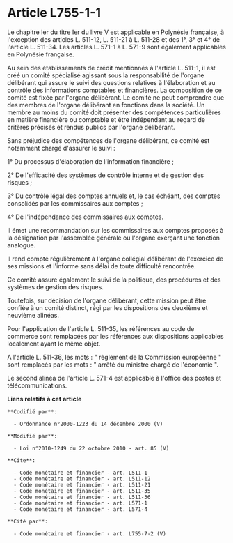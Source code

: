 # Article L755-1-1

Le chapitre Ier du titre Ier du livre V est applicable en Polynésie française, à l'exception des articles L. 511-12, L.
511-21 à L. 511-28 et des 1°, 3° et 4° de l'article L. 511-34. Les articles L. 571-1 à L. 571-9 sont également applicables en
Polynésie française. 

Au sein des établissements de crédit mentionnés à l'article L. 511-1, il est créé un comité spécialisé agissant sous la
responsabilité de l'organe délibérant qui assure le suivi des questions relatives à l'élaboration et au contrôle des
informations comptables et financières. La composition de ce comité est fixée par l'organe délibérant. Le comité ne peut
comprendre que des membres de l'organe délibérant en fonctions dans la société. Un membre au moins du comité doit présenter
des compétences particulières en matière financière ou comptable et être indépendant au regard de critères précisés et rendus
publics par l'organe délibérant. 

Sans préjudice des compétences de l'organe délibérant, ce comité est notamment chargé d'assurer le suivi : 

1° Du processus d'élaboration de l'information financière ; 

2° De l'efficacité des systèmes de contrôle interne et de gestion des risques ; 

3° Du contrôle légal des comptes annuels et, le cas échéant, des comptes consolidés par les commissaires aux comptes ; 

4° De l'indépendance des commissaires aux comptes. 

Il émet une recommandation sur les commissaires aux comptes proposés à la désignation par l'assemblée générale ou l'organe
exerçant une fonction analogue. 

Il rend compte régulièrement à l'organe collégial délibérant de l'exercice de ses missions et l'informe sans délai de toute
difficulté rencontrée. 

Ce comité assure également le suivi de la politique, des procédures et des systèmes de gestion des risques. 

Toutefois, sur décision de l'organe délibérant, cette mission peut être confiée à un comité distinct, régi par les
dispositions des deuxième et neuvième alinéas. 

Pour l'application de l'article L. 511-35, les références au code de commerce sont remplacées par les références aux
dispositions applicables localement ayant le même objet.

A l'article L. 511-36, les mots : " règlement de la Commission européenne " sont remplacés par les mots : " arrêté du
ministre chargé de l'économie ". 

Le second alinéa de l'article L. 571-4 est applicable à l'office des postes et télécommunications.

**Liens relatifs à cet article**

	**Codifié par**:

	  - Ordonnance n°2000-1223 du 14 décembre 2000 (V)

	**Modifié par**:

	  - Loi n°2010-1249 du 22 octobre 2010 - art. 85 (V)

	**Cite**:

	  - Code monétaire et financier - art. L511-1
	  - Code monétaire et financier - art. L511-12
	  - Code monétaire et financier - art. L511-21
	  - Code monétaire et financier - art. L511-35
	  - Code monétaire et financier - art. L511-36
	  - Code monétaire et financier - art. L571-1
	  - Code monétaire et financier - art. L571-4

	**Cité par**:

	  - Code monétaire et financier - art. L755-7-2 (V)
